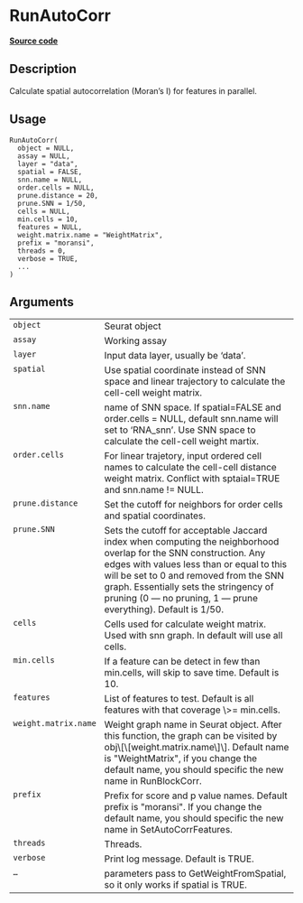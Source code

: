 

# RunAutoCorr

[**Source code**](https://github.com/shiquan/Yano/tree/master/R/moransi.R#L21)

## Description

Calculate spatial autocorrelation (Moran’s I) for features in parallel.

## Usage

<pre><code class='language-R'>RunAutoCorr(
  object = NULL,
  assay = NULL,
  layer = "data",
  spatial = FALSE,
  snn.name = NULL,
  order.cells = NULL,
  prune.distance = 20,
  prune.SNN = 1/50,
  cells = NULL,
  min.cells = 10,
  features = NULL,
  weight.matrix.name = "WeightMatrix",
  prefix = "moransi",
  threads = 0,
  verbose = TRUE,
  ...
)
</code></pre>

## Arguments

<table>
<tr>
<td style="white-space: nowrap; font-family: monospace; vertical-align: top">
<code id="object">object</code>
</td>
<td>
Seurat object
</td>
</tr>
<tr>
<td style="white-space: nowrap; font-family: monospace; vertical-align: top">
<code id="assay">assay</code>
</td>
<td>
Working assay
</td>
</tr>
<tr>
<td style="white-space: nowrap; font-family: monospace; vertical-align: top">
<code id="layer">layer</code>
</td>
<td>
Input data layer, usually be ‘data’.
</td>
</tr>
<tr>
<td style="white-space: nowrap; font-family: monospace; vertical-align: top">
<code id="spatial">spatial</code>
</td>
<td>
Use spatial coordinate instead of SNN space and linear trajectory to
calculate the cell-cell weight matrix.
</td>
</tr>
<tr>
<td style="white-space: nowrap; font-family: monospace; vertical-align: top">
<code id="snn.name">snn.name</code>
</td>
<td>
name of SNN space. If spatial=FALSE and order.cells = NULL, default
snn.name will set to ‘RNA_snn’. Use SNN space to calculate the cell-cell
weight martix.
</td>
</tr>
<tr>
<td style="white-space: nowrap; font-family: monospace; vertical-align: top">
<code id="order.cells">order.cells</code>
</td>
<td>
For linear trajetory, input ordered cell names to calculate the
cell-cell distance weight matrix. Conflict with sptaial=TRUE and
snn.name != NULL.
</td>
</tr>
<tr>
<td style="white-space: nowrap; font-family: monospace; vertical-align: top">
<code id="prune.distance">prune.distance</code>
</td>
<td>
Set the cutoff for neighbors for order cells and spatial coordinates.
</td>
</tr>
<tr>
<td style="white-space: nowrap; font-family: monospace; vertical-align: top">
<code id="prune.SNN">prune.SNN</code>
</td>
<td>
Sets the cutoff for acceptable Jaccard index when computing the
neighborhood overlap for the SNN construction. Any edges with values
less than or equal to this will be set to 0 and removed from the SNN
graph. Essentially sets the stringency of pruning (0 — no pruning, 1 —
prune everything). Default is 1/50.
</td>
</tr>
<tr>
<td style="white-space: nowrap; font-family: monospace; vertical-align: top">
<code id="cells">cells</code>
</td>
<td>
Cells used for calculate weight matrix. Used with snn graph. In default
will use all cells.
</td>
</tr>
<tr>
<td style="white-space: nowrap; font-family: monospace; vertical-align: top">
<code id="min.cells">min.cells</code>
</td>
<td>
If a feature can be detect in few than min.cells, will skip to save
time. Default is 10.
</td>
</tr>
<tr>
<td style="white-space: nowrap; font-family: monospace; vertical-align: top">
<code id="features">features</code>
</td>
<td>
List of features to test. Default is all features with that coverage \>=
min.cells.
</td>
</tr>
<tr>
<td style="white-space: nowrap; font-family: monospace; vertical-align: top">
<code id="weight.matrix.name">weight.matrix.name</code>
</td>
<td>
Weight graph name in Seurat object. After this function, the graph can
be visited by obj\[\[weight.matrix.name\]\]. Default name is
"WeightMatrix", if you change the default name, you should specific the
new name in RunBlockCorr.
</td>
</tr>
<tr>
<td style="white-space: nowrap; font-family: monospace; vertical-align: top">
<code id="prefix">prefix</code>
</td>
<td>
Prefix for score and p value names. Default prefix is "moransi". If you
change the default name, you should specific the new name in
SetAutoCorrFeatures.
</td>
</tr>
<tr>
<td style="white-space: nowrap; font-family: monospace; vertical-align: top">
<code id="threads">threads</code>
</td>
<td>
Threads.
</td>
</tr>
<tr>
<td style="white-space: nowrap; font-family: monospace; vertical-align: top">
<code id="verbose">verbose</code>
</td>
<td>
Print log message. Default is TRUE.
</td>
</tr>
<tr>
<td style="white-space: nowrap; font-family: monospace; vertical-align: top">
<code id="...">…</code>
</td>
<td>
parameters pass to GetWeightFromSpatial, so it only works if spatial is
TRUE.
</td>
</tr>
</table>
